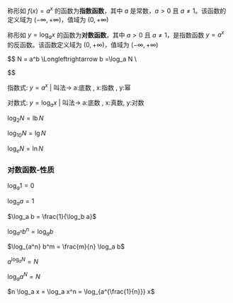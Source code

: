 

称形如 $f(x)=a^x$ 的函数为**指数函数**，其中 $a$ 是常数，$a>0$ 且 $a≠1$。该函数的定义域为 $(−∞,+∞)$，值域为 $(0,+∞)$

称形如 $y=\log_a ⁡x$ 的函数为**对数函数**，其中 $a>0$ 且 $a≠1$，是指数函数 $y=a^x$ 的反函数。该函数定义域为 $(0,+∞)$，值域为 $(−∞,+∞)$

$$
N = a^b  \Longleftrightarrow b =\log_a N \\

$$

指数式: $y=a^x$         | 叫法→ a:底数 , x:指数 , y:幂

对数式: $y=\log_a x$  | 叫法→ a:底数 , x:真数, y:对数

$\log_2 N = \operatorname {lb} N$

$\log_{10} N = \lg N$

$\log_e N =\ln N$

### 对数函数-性质

$\log_a 1 =0$

$\log_a a = 1$

$\log_a b = \frac{1}{\log_b a}$

$\log_{a^n} b^n = \log_a b$

$\log_{a^n} b^m = \frac{m}{n} \log_a b$

$a^{\log_a N}=N$

$\log_a a^N=N$

$n \log_a x = \log_a x^n = \log_{a^{\frac{1}{n}}} x$
